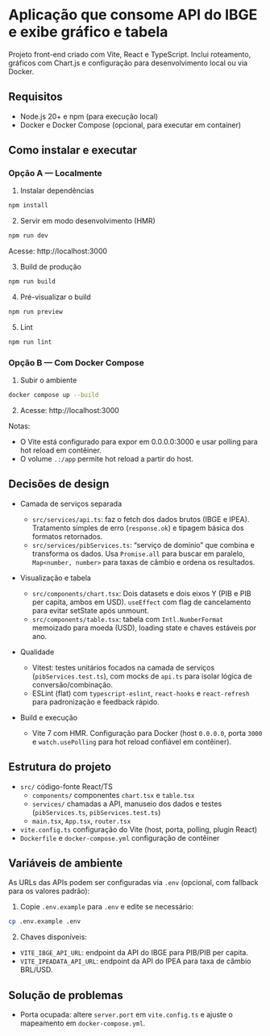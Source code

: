 # Aplicação que consome API do IBGE e exibe gráfico e tabela

Projeto front-end criado com Vite, React e TypeScript. Inclui roteamento, gráficos com Chart.js e configuração para desenvolvimento local ou via Docker.

## Requisitos

- Node.js 20+ e npm (para execução local)
- Docker e Docker Compose (opcional, para executar em container)

## Como instalar e executar

### Opção A — Localmente

1) Instalar dependências

```sh
npm install
```

2) Servir em modo desenvolvimento (HMR)

```sh
npm run dev
```

Acesse: http://localhost:3000

3) Build de produção

```sh
npm run build
```

4) Pré-visualizar o build

```sh
npm run preview
```

5) Lint

```sh
npm run lint
```

### Opção B — Com Docker Compose

1) Subir o ambiente

```sh
docker compose up --build
```

2) Acesse: http://localhost:3000

Notas:
- O Vite está configurado para expor em 0.0.0.0:3000 e usar polling para hot reload em contêiner.
- O volume `.:/app` permite hot reload a partir do host.

## Decisões de design

- Camada de serviços separada
  - `src/services/api.ts`: faz o fetch dos dados brutos (IBGE e IPEA). Tratamento simples de erro (`response.ok`) e tipagem básica dos formatos retornados.
  - `src/services/pibServices.ts`: “serviço de domínio” que combina e transforma os dados. Usa `Promise.all` para buscar em paralelo, `Map<number, number>` para taxas de câmbio e ordena os resultados.

- Visualização e tabela
  - `src/components/chart.tsx`: Dois datasets e dois eixos Y (PIB e PIB per capita, ambos em USD). `useEffect` com flag de cancelamento para evitar setState após unmount.
  - `src/components/table.tsx`: tabela com `Intl.NumberFormat` memoizado para moeda (USD), loading state e chaves estáveis por ano.

- Qualidade
  - Vitest: testes unitários focados na camada de serviços (`pibServices.test.ts`), com mocks de `api.ts` para isolar lógica de conversão/combinação.
  - ESLint (flat) com `typescript-eslint`, `react-hooks` e `react-refresh` para padronização e feedback rápido.

- Build e execução
  - Vite 7 com HMR. Configuração para Docker (host `0.0.0.0`, porta `3000` e `watch.usePolling` para hot reload confiável em contêiner).

## Estrutura do projeto

- `src/` código-fonte React/TS
  - `components/` componentes `chart.tsx` e `table.tsx`
  - `services/` chamadas a API, manuseio dos dados e testes (`pibServices.ts`, `pibServices.test.ts`)
  - `main.tsx`, `App.tsx`, `router.tsx`
- `vite.config.ts` configuração do Vite (host, porta, polling, plugin React)
- `Dockerfile` e `docker-compose.yml` configuração de contêiner

## Variáveis de ambiente

As URLs das APIs podem ser configuradas via `.env` (opcional, com fallback para os valores padrão):

1) Copie `.env.example` para `.env` e edite se necessário:

```sh
cp .env.example .env
```

2) Chaves disponíveis:

- `VITE_IBGE_API_URL`: endpoint da API do IBGE para PIB/PIB per capita.
- `VITE_IPEADATA_API_URL`: endpoint da API do IPEA para taxa de câmbio BRL/USD.

## Solução de problemas

- Porta ocupada: altere `server.port` em `vite.config.ts` e ajuste o mapeamento em `docker-compose.yml`.
